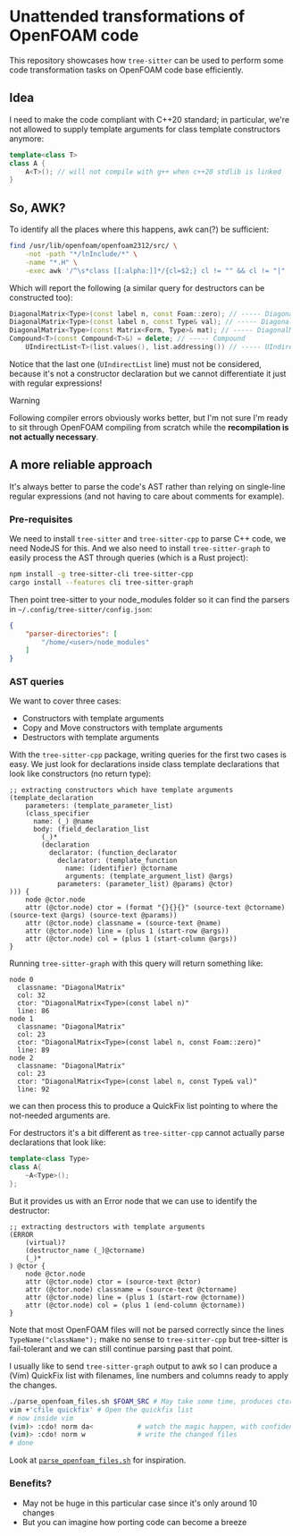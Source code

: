 # Unattended transformations of OpenFOAM code

This repository showcases how `tree-sitter` can be used to perform some code transformation
tasks on OpenFOAM code base efficiently.

## Idea

I need to make the code compliant with C++20 standard; in particular, we're not allowed to
supply template arguments for class template constructors anymore:
```cpp
template<class T>
class A {
    A<T>(); // will not compile with g++ when c++20 stdlib is linked
}
```

## So, AWK?

To identify all the places where this happens, awk can(?) be sufficient:
```bash
find /usr/lib/openfoam/openfoam2312/src/ \
    -not -path "*/lnInclude/*" \
    -name "*.H" \
    -exec awk '/^\s*class [[:alpha:]]*/{cl=$2;} cl != "" && cl != "|"  && match($0, "^\\s*" cl "<.*>\\s*\\(") {print $0 " // ----- " cl}' {} \;
```

Which will report the following (a similar query for destructors can be constructed too):
```cpp
DiagonalMatrix<Type>(const label n, const Foam::zero); // ----- DiagonalMatrix
DiagonalMatrix<Type>(const label n, const Type& val); // ----- DiagonalMatrix
DiagonalMatrix<Type>(const Matrix<Form, Type>& mat); // ----- DiagonalMatrix
Compound<T>(const Compound<T>&) = delete; // ----- Compound
    UIndirectList<T>(list.values(), list.addressing()) // ----- UIndirectList
```

Notice that the last one (`UIndirectList` line) must not be considered, because
it's not a constructor declaration but we cannot differentiate it just with regular expressions!

> [!WARNING]
> Following compiler errors obviously works better, but I'm not sure I'm ready to sit through
> OpenFOAM compiling from scratch while the **recompilation is not actually necessary**.

## A more reliable approach

It's always better to parse the code's AST rather than relying on single-line regular expressions
(and not having to care about comments for example).

### Pre-requisites

We need to install `tree-sitter` and `tree-sitter-cpp` to parse C++ code, we need NodeJS for this.
And we also need to install `tree-sitter-graph` to easily process the AST through queries (which is a Rust project):
```bash
npm install -g tree-sitter-cli tree-sitter-cpp
cargo install --features cli tree-sitter-graph
```

Then point tree-sitter to your node_modules folder so it can find the parsers
in `~/.config/tree-sitter/config.json`:
```json
{
    "parser-directories": [
        "/home/<user>/node_modules"
    ]
}
```

### AST queries

We want to cover three cases:
- Constructors with template arguments
- Copy and Move constructors with template arguments
- Destructors with template arguments

With the `tree-sitter-cpp` package, writing queries for the first two cases is easy. We just look
for declarations inside class template declarations that look like constructors (no return type):
```
;; extracting constructors which have template arguments
(template_declaration 
    parameters: (template_parameter_list)
    (class_specifier 
      name: (_) @name
      body: (field_declaration_list 
        (_)*
        (declaration 
          declarator: (function_declarator 
            declarator: (template_function 
              name: (identifier) @ctorname
              arguments: (template_argument_list) @args)
            parameters: (parameter_list) @params) @ctor)
))) {
    node @ctor.node
    attr (@ctor.node) ctor = (format "{}{}{}" (source-text @ctorname) (source-text @args) (source-text @params))
    attr (@ctor.node) classname = (source-text @name)
    attr (@ctor.node) line = (plus 1 (start-row @args))
    attr (@ctor.node) col = (plus 1 (start-column @args))
}
```
Running `tree-sitter-graph` with this query will return something like:
```
node 0
  classname: "DiagonalMatrix"
  col: 32
  ctor: "DiagonalMatrix<Type>(const label n)"
  line: 86
node 1
  classname: "DiagonalMatrix"
  col: 23
  ctor: "DiagonalMatrix<Type>(const label n, const Foam::zero)"
  line: 89
node 2
  classname: "DiagonalMatrix"
  col: 23
  ctor: "DiagonalMatrix<Type>(const label n, const Type& val)"
  line: 92
```
we can then process this to produce a QuickFix list pointing to where the not-needed arguments are.

For destructors it's a bit different as `tree-sitter-cpp` cannot actually parse declarations that look like:
```cpp
template<class Type>
class A{
    ~A<Type>();
};
```
But it provides us with an Error node that we can use to identify the destructor:
```
;; extracting destructors with template arguments
(ERROR
    (virtual)?
    (destructor_name (_)@ctorname)
    (_)*
) @ctor {
    node @ctor.node
    attr (@ctor.node) ctor = (source-text @ctor)
    attr (@ctor.node) classname = (source-text @ctorname)
    attr (@ctor.node) line = (plus 1 (start-row @ctorname))
    attr (@ctor.node) col = (plus 1 (end-column @ctorname))
}
```
Note that most OpenFOAM files will not be parsed correctly since the lines `TypeName("className");`
make no sense to `tree-sitter-cpp` but tree-sitter is fail-tolerant and we can still continue parsing past that point.

I usually like to send `tree-sitter-graph` output to awk so I can produce a (Vim)
QuickFix list with filenames, line numbers and columns ready to apply the changes.
```bash
./parse_openfoam_files.sh $FOAM_SRC # May take some time, produces ctors and quickfix files
vim +'cfile quickfix' # Open the quickfix list
# now inside vim
(vim)> :cdo! norm da<           # watch the magic happen, with confidence
(vim)> :cdo! norm w             # write the changed files
# done
```

Look at [`parse_openfoam_files.sh`](parse_openfoam_files.sh) for inspiration.

### Benefits?

- May not be huge in this particular case since it's only around 10 changes
- But you can imagine how porting code can become a breeze
